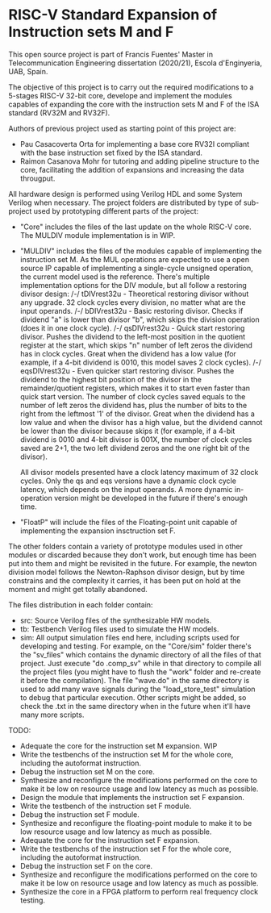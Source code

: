 # RISC-V Standard Expansion of Instruction sets M and F

This open source project is part of Francis Fuentes' Master in Telecommunication Engineering dissertation (2020/21), Escola d'Enginyeria, UAB, Spain.

The objective of this project is to carry out the required modifications to a 5-stages RISC-V 32-bit core, develope and implement the modules capables of expanding the core with the instruction sets M and F of the ISA standard (RV32M and RV32F).

Authors of previous project used as starting point of this project are:
 - Pau Casacoverta Orta for implementing a base core RV32I compliant with the base instruction set fixed by the ISA standard.
 - Raimon Casanova Mohr for tutoring and adding pipeline structure to the core, facilitating the addition of expansions and increasing the data througput.

All hardware design is performed using Verilog HDL and some System Verilog when necessary. The project folders are distributed by type of sub-project used by prototyping different parts of the project:
 - "Core" includes the files of the last update on the whole RISC-V core. The MULDIV module implementation is in WIP.
 - "MULDIV" includes the files of the modules capable of implementing the instruction set M.
    As the MUL operations are expected to use a open source IP capable of implementing a single-cycle unsigned operation, the current model used is the reference.
    There's multiple implementation options for the DIV module, but all follow a restoring divisor design:
    /-/ tDIVrest32u - Theoretical restoring divisor without any upgrade. 32 clock cycles every division, no matter what are the input operands.
    /-/ bDIVrest32u - Basic restoring divisor. Checks if dividend "a" is lower than divisor "b", which skips the division operation (does it in one clock cycle).
    /-/ qsDIVrest32u - Quick start restoring divisor. Pushes the dividend to the left-most position in the quotient register at the start, which skips "n" number of left zeros the dividend has in clock cycles. Great when the dividend has a low value (for example, if a 4-bit dividend is 0010, this model saves 2 clock cycles).
    /-/ eqsDIVrest32u - Even quicker start restoring divisor. Pushes the dividend to the highest bit position of the divisor in the remainder/quotient registers, which makes it to start even faster than quick start version. The number of clock cycles saved equals to the number of left zeros the dividend has, plus the number of bits to the right from the leftmost '1' of the divisor. Great when the dividend has a low value and when the divisor has a high value, but the dividend cannot be lower than the divisor because skips it (for example, if a 4-bit dividend is 0010 and 4-bit divisor is 001X, the number of clock cycles saved are 2+1, the two left dividend zeros and the one right bit of the divisor).

    All divisor models presented have a clock latency maximum of 32 clock cycles. Only the qs and eqs versions have a dynamic clock cycle latency, which depends on the input operands. A more dynamic in-operation version might be developed in the future if there's enough time.

- "FloatP" will include the files of the Floating-point unit capable of implementing the expansion insctruction set F.

The other folders contain a variety of prototype modules used in other modules or discarded because they don't work, but enough time has been put into them and might be revisited in the future. For example, the newton division model follows the Newton-Raphson divisor design, but by time constrains and the complexity it carries, it has been put on hold at the moment and might get totally abandoned.

The files distribution in each folder contain:
 - src: Source Verilog files of the synthesizable HW models.
 - tb: Testbench Verilog files used to simulate the HW models.
 - sim: All output simulation files end here, including scripts used for developing and testing. For example, on the "Core/sim" folder there's the "sv_files" which contains the dynamic directory of all the files of that project. Just execute "do .comp_sv" while in that directory to compile all the project files (you might have to flush the "work" folder and re-create it before the compilation). The file "wave.do" in the same directory is used to add many wave signals during the "load_store_test" simulation to debug that particular execution. Other scripts might be added, so check the .txt in the same directory when in the future when it'll have many more scripts.
 
TODO:
- Adequate the core for the instruction set M expansion. WIP
- Write the testbenchs of the instruction set M for the whole core, including the autoformat instruction.
- Debug the instruction set M on the core.
- Synthesize and reconfigure the modifications performed on the core to make it be low on resource usage and low latency as much as possible.
- Design the module that implements the instruction set F expansion.
- Write the testbench of the instruction set F module.
- Debug the instruction set F module.
- Synthesize and reconfigure the floating-point module to make it to be low resource usage and low latency as much as possible.
- Adequate the core for the instruction set F expansion.
- Write the testbenchs of the instruction set F for the whole core, including the autoformat instruction.
- Debug the instruction set F on the core.
- Synthesize and reconfigure the modifications performed on the core to make it be low on resource usage and low latency as much as possible.
- Synthesize the core in a FPGA platform to perform real frequency clock testing.
